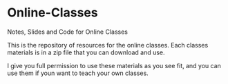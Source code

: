 # Online-Classes
Notes, Slides and Code for Online Classes

This is the repository of resources for the online classes.  Each classes materials is in a zip file that you can download and use.

I give you full permission to use these materials as you see fit, and you can use them if youn want to teach your own classes.
